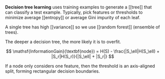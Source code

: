 **Decision tree learning** uses training examples to generate a [[tree]] that can classify a test example. Typically, pick features or thresholds to minimize average [[entropy]] or average Gini impurity of each leaf.

A single tree has high [[variance]] so we use [[random forest]] (ensemble of trees). 

The deeper a decision tree, the more likely it is to overfit.



$$
\mathsf{InformationGain}(\textbf{node}) = H(S) - \frac{|S_\ell|H(S_\ell) + |S_r|H(S_r)}{|S_\ell| + |S_r|}
$$

If a node only considers one feature, then the threshold is an axis-aligned split, forming rectangular decision boundaries.